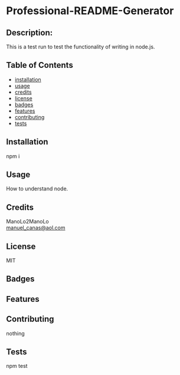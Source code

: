 
  # Professional-README-Generator

  ## Description:
  This is a test run to test the functionality of writing in node.js.

  ## Table of Contents
  * [installation](#Installation)
  * [usage](#Usage)
  * [credits](#Credits)
  * [license](#License)
  * [badges](#Badges)
  * [features](#Features)
  * [contributing](#Contributing)
  * [tests](#Tests)

  ## Installation
  npm i

  ## Usage
  How to understand node.

  ## Credits
  ManoLo2ManoLo <br />
  manuel_canas@aol.com

  ## License
  MIT

  ## Badges

  ## Features

  ## Contributing
  nothing

  ## Tests
  npm test

